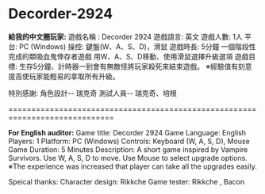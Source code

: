 # Decorder-2924
  **給我的中文圈玩家:**
  遊戲名稱 : Decorder 2924
  遊戲語言: 英文
  遊戲人數: 1人
  平台: PC (Windows)
  操控: 鍵盤(W、A、S、D)，滑鼠
  遊戲時長: 5分鐘
  一個階段性完成的類吸血鬼倖存者遊戲
  用W、A、S、D移動、使用滑鼠選擇升級選項
  遊戲目標: 生存5分鐘、計時器一到會有無敵怪將玩家殺死來結束遊戲。
  ※經驗值有刻意提高使玩家能輕易的拿取所有升級。

  特別感謝:
  角色設計-- 瑞克奇
  測試人員-- 瑞克奇、培根

  =============================================================================

  **For English auditor:**
  Game title: Decorder 2924
  Game Language: English
  Players: 1
  Platform: PC (Windows)
  Controls: Keyboard (W, A, S, D), Mouse
  Game Duration: 5 Minutes
  Description: A short game inspired by Vampire Survivors.
  Use W, A, S, D to move. Use Mouse to select upgrade options.
  ※The experience was increased that player can take all the upgrades easily.

  Speical thanks:
  Character design: Rikkche
  Game tester: Rikkche , Bacon
